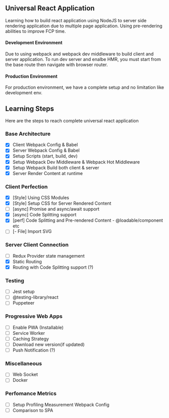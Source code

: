 ## Universal React Application

Learning how to build react application using NodeJS to server side rendering application due to multiple page application. Using pre-rendering abilities to improve FCP time.

#### Development Environment

Due to using webpack and webpack dev middleware to build client and server application. To run dev server and enalbe HMR, you must start from the base route then navigate with browser router.

#### Production Environment

For production environment, we have a complete setup and no limitation like development env.

## Learning Steps

Here are the steps to reach complete universal react application

### Base Architecture

- [x] Client Webpack Config & Babel
- [x] Server Webpack Config & Babel
- [x] Setup Scripts (start, build, dev)
- [x] Setup Webpack Dev Middleware & Webpack Hot Middleware
- [x] Setup Webpack Build both client & server
- [x] Server Render Content at runtime

### Client Perfection

- [x] [Style] Using CSS Modules
- [x] [Style] Setup CSS for Server Rendered Content
- [ ] [async] Promise and async/await support
- [x] [async] Code Splitting support
- [x] [perf] Code Splitting and Pre-rendered Content - @loadable/component etc
- [ ] [- File] Import SVG

### Server Client Connection

- [ ] Redux Provider state management
- [x] Static Routing
- [x] Routing with Code Splitting support (?)

### Testing

- [ ] Jest setup
- [ ] @testing-library/react
- [ ] Puppeteer

### Progressive Web Apps

- [ ] Enable PWA (Installable)
- [ ] Service Worker
- [ ] Caching Strategy
- [ ] Download new version(if updated)
- [ ] Push Notification (?)

### Miscellaneous

- [ ] Web Socket
- [ ] Docker

### Perfomance Metrics

- [ ] Setup Profiling Measurement Webpack Config
- [ ] Comparison to SPA
